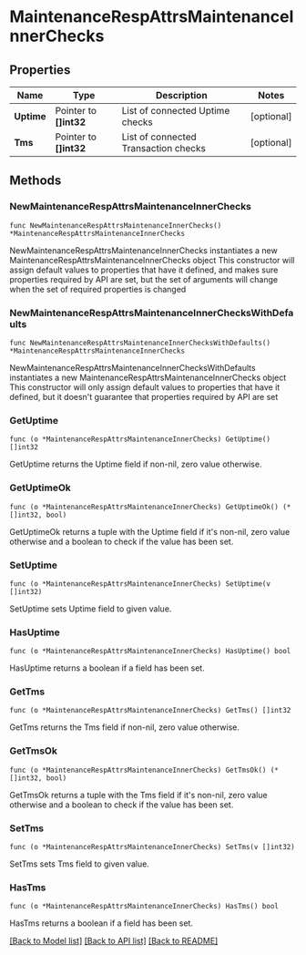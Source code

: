 # MaintenanceRespAttrsMaintenanceInnerChecks

## Properties

Name | Type | Description | Notes
------------ | ------------- | ------------- | -------------
**Uptime** | Pointer to **[]int32** | List of connected Uptime checks | [optional] 
**Tms** | Pointer to **[]int32** | List of connected Transaction checks | [optional] 

## Methods

### NewMaintenanceRespAttrsMaintenanceInnerChecks

`func NewMaintenanceRespAttrsMaintenanceInnerChecks() *MaintenanceRespAttrsMaintenanceInnerChecks`

NewMaintenanceRespAttrsMaintenanceInnerChecks instantiates a new MaintenanceRespAttrsMaintenanceInnerChecks object
This constructor will assign default values to properties that have it defined,
and makes sure properties required by API are set, but the set of arguments
will change when the set of required properties is changed

### NewMaintenanceRespAttrsMaintenanceInnerChecksWithDefaults

`func NewMaintenanceRespAttrsMaintenanceInnerChecksWithDefaults() *MaintenanceRespAttrsMaintenanceInnerChecks`

NewMaintenanceRespAttrsMaintenanceInnerChecksWithDefaults instantiates a new MaintenanceRespAttrsMaintenanceInnerChecks object
This constructor will only assign default values to properties that have it defined,
but it doesn't guarantee that properties required by API are set

### GetUptime

`func (o *MaintenanceRespAttrsMaintenanceInnerChecks) GetUptime() []int32`

GetUptime returns the Uptime field if non-nil, zero value otherwise.

### GetUptimeOk

`func (o *MaintenanceRespAttrsMaintenanceInnerChecks) GetUptimeOk() (*[]int32, bool)`

GetUptimeOk returns a tuple with the Uptime field if it's non-nil, zero value otherwise
and a boolean to check if the value has been set.

### SetUptime

`func (o *MaintenanceRespAttrsMaintenanceInnerChecks) SetUptime(v []int32)`

SetUptime sets Uptime field to given value.

### HasUptime

`func (o *MaintenanceRespAttrsMaintenanceInnerChecks) HasUptime() bool`

HasUptime returns a boolean if a field has been set.

### GetTms

`func (o *MaintenanceRespAttrsMaintenanceInnerChecks) GetTms() []int32`

GetTms returns the Tms field if non-nil, zero value otherwise.

### GetTmsOk

`func (o *MaintenanceRespAttrsMaintenanceInnerChecks) GetTmsOk() (*[]int32, bool)`

GetTmsOk returns a tuple with the Tms field if it's non-nil, zero value otherwise
and a boolean to check if the value has been set.

### SetTms

`func (o *MaintenanceRespAttrsMaintenanceInnerChecks) SetTms(v []int32)`

SetTms sets Tms field to given value.

### HasTms

`func (o *MaintenanceRespAttrsMaintenanceInnerChecks) HasTms() bool`

HasTms returns a boolean if a field has been set.


[[Back to Model list]](../README.md#documentation-for-models) [[Back to API list]](../README.md#documentation-for-api-endpoints) [[Back to README]](../README.md)


